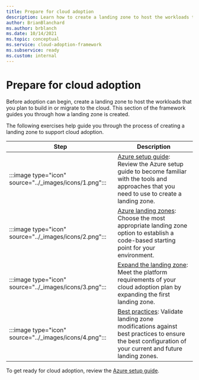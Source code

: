 ```yaml
---
title: Prepare for cloud adoption
description: Learn how to create a landing zone to host the workloads that you plan to build in the cloud or migrate to the cloud.
author: BrianBlanchard
ms.author: brblanch
ms.date: 10/14/2021
ms.topic: conceptual
ms.service: cloud-adoption-framework
ms.subservice: ready
ms.custom: internal
---
```


# Prepare for cloud adoption

Before adoption can begin, create a landing zone to host the workloads that you plan to build in or migrate to the cloud. This section of the framework guides you through how a landing zone is created.

The following exercises help guide you through the process of creating a landing zone to support cloud adoption.

| Step | Description |
|--|--|
| :::image type="icon" source="../_images/icons/1.png"::: | [Azure setup guide](./azure-setup-guide/index.md): Review the Azure setup guide to become familiar with the tools and approaches that you need to use to create a landing zone. |
| :::image type="icon" source="../_images/icons/2.png"::: | [Azure landing zones](./landing-zone/index.md): Choose the most appropriate landing zone option to establish a code-based starting point for your environment. |
| :::image type="icon" source="../_images/icons/3.png"::: | [Expand the landing zone](./considerations/index.md): Meet the platform requirements of your cloud adoption plan by expanding the first landing zone. |
| :::image type="icon" source="../_images/icons/4.png"::: | [Best practices](./azure-best-practices/index.md): Validate landing zone modifications against best practices to ensure the best configuration of your current and future landing zones. |

To get ready for cloud adoption, review the [Azure setup guide](./azure-setup-guide/index.md).
